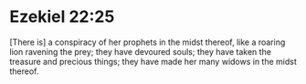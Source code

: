 # Ezekiel 22:25

[There is] a conspiracy of her prophets in the midst thereof, like a roaring lion ravening the prey; they have devoured souls; they have taken the treasure and precious things; they have made her many widows in the midst thereof.